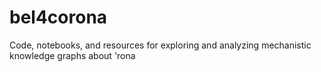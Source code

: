 # bel4corona
Code, notebooks, and resources for exploring and analyzing mechanistic knowledge graphs about 'rona
